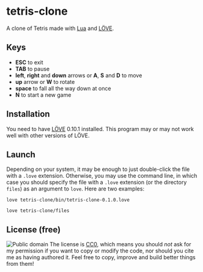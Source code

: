 # tetris-clone
A clone of Tetris made with [Lua](http://www.lua.org/) and [LÖVE](https://love2d.org/).

## Keys
* **ESC** to exit
* **TAB** to pause
* **left**, **right** and **down** arrows or **A**, **S** and **D** to move
* **up** arrow or **W** to rotate
* **space** to fall all the way down at once
* **N** to start a new game

## Installation
You need to have [LÖVE](https://love2d.org/) 0.10.1 installed. This program may or may not work well with other versions of LÖVE.

## Launch
Depending on your system, it may be enough to just double-click the file with a `.love` extension. Otherwise, you may use the command line, in which case you should specify the file with a `.love` extension (or the directory `files`) as an argument to `love`. Here are two examples:

`love tetris-clone/bin/tetris-clone-0.1.0.love`

`love tetris-clone/files`

## License (free)
![Public domain](http://i.creativecommons.org/p/zero/1.0/88x31.png)
The license is [CC0](http://creativecommons.org/publicdomain/zero/1.0/), which means you should _not_ ask for my permission if you want to copy or modify the code, nor should you cite me as having authored it. Feel free to copy, improve and build better things from them!

